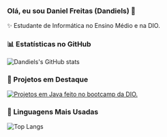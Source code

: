 ### Olá, eu sou Daniel Freitas (Dandiels) 👋

✨ Estudante de Informática no Ensino Médio e na DIO.

### 📊 Estatísticas no GitHub

![Dandiels's GitHub stats](https://github-readme-stats.vercel.app/api?username=Dandiels&show_icons=true&theme=dracula)

### 📌 Projetos em Destaque

[![Projetos em Java feito no bootcamp da DIO.](https://github-readme-stats.vercel.app/api/pin/?username=Dandiels&repo=Dio-Trilha-Java-Basico)](https://github.com/Dandiels/Dio-Trilha-Java-Basico)

### 🚀 Linguagens Mais Usadas

![Top Langs](https://github-readme-stats.vercel.app/api/top-langs/?username=Dandiels&layout=compact)
